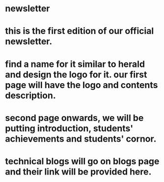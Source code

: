 # newsletter

# this is the first edition of our official newsletter.
# find a name for it similar to herald and design the logo for it. our first page will have the logo and contents description.
# second page onwards, we will be putting introduction, students' achievements and students' cornor.
# technical blogs will go on blogs page and their link will be provided here.
